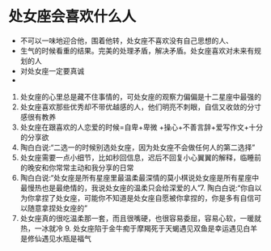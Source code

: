 
# 处女座会喜欢什么人
- 不可以一味地迎合他，围着他转，处女座不喜欢没有自己思想的人、
- 生气的时候看重的结果。完美的处理矛盾，解决矛盾。处女座喜欢对未来有规划的人
- 对处女座一定要真诚
- 
1. 处女座的心里总是藏不住事情的，可处女座的观察力偏偏是十二星座中最强的 
2. 处女座喜欢那些优秀却不带优越感的人，他们明亮不刺眼，自信又收敛的分寸感很有教养 
3. 处女座在跟喜欢的人恋爱的时候=自卑+卑微 +操心+不善言辞+爱写作文+十分的分享欲
4. 陶白白说:“二选一的时候别选处女座，因为处女座不会做任何人的第二选择”
5. 处女座需要一点小细节，比如秒回信息，迟后不回复小心翼翼的解释，临睡前的晚安和你常常主动和我分享的日常
6. 陶白白说:“处女座是所有星座里最温柔最深情的莫小棋说处女座是所有星座中最慢热也是最绝情的，我说处女座的温柔只会给深爱的人”7. 陶白白说:“你自以为你拿捏了处女座，可能你不知道是处女座自愿被你拿捏的，你是多有自信可以随意拿捏处女座的”
7. 处女座真的很吃温柔那一套，而且很嘴硬，也很容易委屈，容易心软，一暖就热，一冰就冷 9. 处女座陷于金牛痴于摩羯死于天蝎遇见双鱼是幸运遇见白羊是修仙遇见水瓶是福气